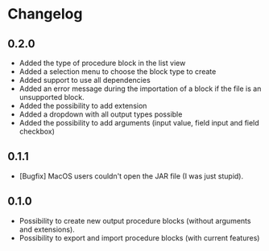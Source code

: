 # Changelog

## 0.2.0
* Added the type of procedure block in the list view
* Added a selection menu to choose the block type to create
* Added support to use all dependencies
* Added an error message during the importation of a block if the file is an unsupported block.
* Added the possibility to add extension
* Added a dropdown with all output types possible
* Added the possibility to add arguments (input value, field input and field checkbox)

## 0.1.1
* [Bugfix] MacOS users couldn't open the JAR file (I was just stupid).

## 0.1.0
* Possibility to create new output procedure blocks (without arguments and extensions).
* Possibility to export and import procedure blocks (with current features)